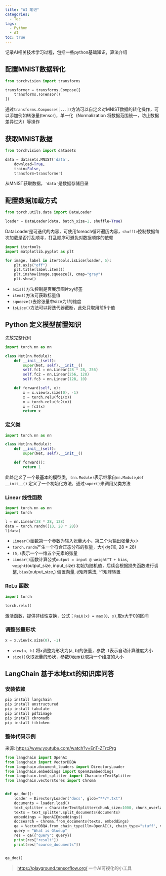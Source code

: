 ```yaml
---
title: "AI 笔记"
categories:
  - Tec
tags:
  - Python
  - AI
toc: true
---
```

记录AI相关技术学习过程，包括一些python基础知识，算法介绍

## 配置MNIST数据转化

```py
from torchvision import transforms

transformer = transforms.Compose([
    transforms.ToTensor()
])
```

通过`transforms.Composse([...])`方法可以自定义对MNIST数据的转化操作，可以添加例如转张量(tensor)，单一化（Normalization 将数据范围统一，防止数据差异过大）等操作

## 获取MNIST数据

```py
from torchvision import datasets

data = datasets.MNIST('data', 
    download=True,
    train=False,
    transform=transformer)
```

从MNIST获取数据，`'data'`是数据存储目录

## 配置数据加载方式

```py
from torch.utils.data import DataLoader

loader = DataLoader(data, batch_size=1, shuffle=True)
```

DataLoader是可迭代的内容，可使用foreach循环遍历内容，`shuffle`控制数据每次加载是否打乱顺寻，打乱顺序可避免对数据顺序的依赖

```py
import itertools
import matplotlib.pyplot as plt

for image, label in itertools.isLice(loader, 5):
    plt.axis("off")
    plt.title(label.item())
    plt.imshow(image.squeeze(), cmap="gray")
    plt.show()
```

- `axis()`方法控制是否展示图片xy标签
- `item()`方法可获取标量值
- `squeeze()`去除张量中size为1的维度
- `isLice()`方法可以将迭代器截断，此处只取用前5个值

## Python 定义模型前置知识
先放完整代码

```py
import torch.nn as nn

class Net(nn.Module):
    def __init__(self):
        super(Net, self).__init__()
        self.fc1 = nn.Linear(28 * 28, 256)
        self.fc2 = nn.Linear(256, 128)
        self.fc3 = nn.Linear(128, 10)

    def forward(self, x):
        x = x.view(x.size(0), -1)
        x = torch.relu(fc1(x))
        x = torch.relu(fc2(x))
        x = fc3(x)
        return x


```


### 定义类

```py
import torch.nn as nn

class Net(nn.Module):
    def __init__(self):
        super(Net, self).__init__()

    def forward():
        return 1
```
此处定义了一个最基本的模型类，`(nn.Module)`表示继承自`nn.Module`,`def __init__()` 定义了一个初始化方法，通过`super()`来调用父类方法

### Linear 线性函数

```py
import torch.nn as nn
import torch

l = nn.Linear(28 * 28, 128)
data = torch.randn((10, 28 * 28))
l(data)
```

- `Linear()`函数第一个参数为输入张量大小，第二个为输出张量大小
- `torch.randn`产生一个符合正态分布的张量，大小为(10, 28 * 28)
- `(5,)`表示一个一维五个元素的张量
- `Linear()`函数计算公式`output = input @ weight^T + bias`, `weight`(output_size, input_size)  初始为随机值，后续会根据损失函数进行调整, `bias`(output_size,) 偏置向量, `@`矩阵乘法, `^T`矩阵转置

### ReLu 函数

```py
import torch

torch.relu()
```

激活函数，提供非线性变换，公式：`ReLU(x) = max(0, x)`,取x大于0的区间


### 调整张量形状

```py
x = x.view(x.size(0), -1)
```

- `view(a, b)` 将x调整为形状为(a, b)的张量，参数`-1`表示自动计算维度大小
- `size()`获取张量的形状，参数0表示获取第一个维度的大小

## LangChain 基于本地txt的知识库问答

### 安装依赖

```py
pip install langchain
pip install unstructured
pip install tabulate
pip install pdf2image
pip install chromadb
pip install tiktoken
```

### 整体代码示例
来源: <https://www.youtube.com/watch?v=EnT-ZTrcPrg>
```py
from langchain import OpenAI
from langchain import VectorDBQA
from langchain.document_loaders import DirectoryLoader
from langchain.embeddings import OpenAIEmbeddings
from langchain.text_splitter import CharacterTextSplitter
from langchain.vectorstores import Chroma


def qa_doc():
    loader = DirectoryLoader('docs', glob="**/*.txt")
    documents = loader.load()
    text_splitter = CharacterTextSplitter(chunk_size=1000, chunk_overlap=0)
    texts = text_splitter.split_documents(documents)
    embeddings = OpenAIEmbeddings()
    docsearch = Chroma.from_documents(texts, embeddings)
    qa = VectorDBQA.from_chain_type(llm=OpenAI(), chain_type="stuff", vectorstore=docsearch)
    query = "What is Glueup"
    res = qa({"query": query})
    print(res["result"])
    print(res["source_documents"])


qa_doc()
```
> <https://playground.tensorflow.org/> 一个AI可视化的小工具